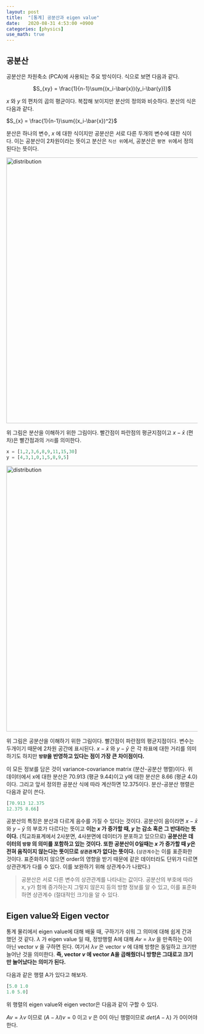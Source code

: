 ```yaml
---
layout: post
title:  "[통계] 공분산과 eigen value"
date:   2020-08-31 4:53:00 +0900
categories: [physics]
use_math: true
---
```


## 공분산

공분산은 차원축소 (PCA)에 사용되는 주요 방식이다. 식으로 보면 다음과 같다.

<div style='text-align:center'>$S_{xy} = \frac{1}{n-1}\sum{(x_i-\bar{x})(y_i-\bar{y})}$</div>

$x$ 와 $y$ 의 편차의 곱의 평균이다. 복잡해 보이지만 분산의 정의와 비슷하다. 분산의 식은 다음과 같다.

$S_{x} = \frac{1}{n-1}\sum{(x_i-\bar{x})^2}$

분산은 하나의 변수, $x$ 에 대한 식이지만 공분산은 서로 다른 두개의 변수에 대한 식이다.  이는 공분산이 2차원이라는 뜻이고 분산은 `직선 위`에서, 공분산은 `평면 위`에서 정의된다는 뜻이다. 

<img src="https://raw.githubusercontent.com/jsstar522/jsstar522.github.io/master/static/img/_posts/20200831/1.png" alt="distribution" style="display:block; width:700px; margin: 0 auto;"/>

위 그림은 분산을 이해하기 위한 그림이다. 빨간점이 파란점의 평균지점이고 $x-\bar{x}$ (편차)은 빨간점과의 `거리`를 의미한다.

```python
x = [1,2,3,6,8,9,11,15,30]
y = [4,3,1,0,1,5,8,9,5]
```

<img src="https://raw.githubusercontent.com/jsstar522/jsstar522.github.io/master/static/img/_posts/20200831/2.png" alt="distribution" style="display:block; width:700px; margin: 0 auto;"/>

위 그림은 공분산을 이해하기 위한 그림이다. 빨간점이 파란점의 평균지점이다. 변수는 두개이기 때문에 2차원 공간에 표시된다. $x-\bar{x}$ 와 $y-\bar{y}$ 은 각 좌표에 대한 거리를 의미하기도 하지만 **`방향`을 반영하고 있다는 점이 가장 큰 차이점이다.** 

이 모든 정보를 담은 것이 variance-covariance matrix (분산-공분산 행렬)이다. 위 데이터에서 x에 대한 분산은 70.913 (평균 9.44)이고 y에 대한 분산은 8.66 (평균 4.0)이다. 그리고 앞서 정의한 공분산 식에 따라 계산하면 12.375이다. 분산-공분산 행렬은 다음과 같이 쓴다.

```python
[70.913 12.375
12.375 8.66]
```

공분산의 특징은 분산과 다르게 음수를 가질 수 있다는 것이다. 공분산이 음이라면 $x-\bar{x}$ 와 $y-\bar{y}$ 의 부호가 다르다는 뜻이고 **이는 $x$ 가 증가할 때, $y$ 는 감소 혹은 그 반대라는 뜻이다.** (직교좌표계에서 2사분면, 4사분면에 데이터가 분포하고 있으므로) **공분산은 데이터의 `방향` 의 의미를 포함하고 있는 것이다. 또한 공분산이 0일때는 $x$ 가 증가할 때 $y$은 전혀 움직이지 않는다는 뜻이므로 `상관관계`가 없다는 뜻이다.** (`상관계수`는 이를 표준화한 것이다. 표준화하지 않으면 order의 영향을 받기 때문에 같은 데이터라도 단위가 다르면 상관관계가 다를 수 있다. 이를 보완하기 위해 상관계수가 나왔다.)

> 공분산은 서로 다른 변수의 상관관계를 나타내는 값이다. 공분산의 부호에 따라 x, y가 함께 증가하는지 그렇지 않은지 등의 방향 정보를 알 수 있고, 이를 표준화 하면 상관계수 (절대적인 크기)을 알 수 있다.



## Eigen value와 Eigen vector

통계 물리에서 eigen value에 대해 배울 때, 구하기가 쉬워 그 의미에 대해 쉽게 간과 했던 것 같다. $\lambda$ 가 eigen value 일 때, 정방행렬 A에 대해 $Av = \lambda v$ 을 만족하는 0이 아닌 vector $v$ 을 구하면 된다. 여기서 $\lambda v$ 은 vector $v$ 에 대해 방향은 동일하고 크기만 늘어난 것을 의미한다. **즉, vector $v$ 에 vector A을 곱해줬더니 방향은 그대로고 크기만 늘어났다는 의미가 된다.** 

다음과 같은 행렬 A가 있다고 해보자.

```python
[5.0 1.0
1.0 5.0]
```

위 행렬의 eigen value와 eigen vector은 다음과 같이 구할 수 있다.

$Av = \lambda v$ 이므로 $(A-\lambda I)v = 0$ 이고 $v$ 은 0이 아닌 행렬이므로 $det (A-\lambda)$ 가 0이어야 한다. 